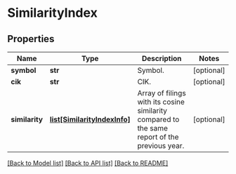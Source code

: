 # SimilarityIndex

## Properties
Name | Type | Description | Notes
------------ | ------------- | ------------- | -------------
**symbol** | **str** | Symbol. | [optional] 
**cik** | **str** | CIK. | [optional] 
**similarity** | [**list[SimilarityIndexInfo]**](SimilarityIndexInfo.md) | Array of filings with its cosine similarity compared to the same report of the previous year. | [optional] 

[[Back to Model list]](../README.md#documentation-for-models) [[Back to API list]](../README.md#documentation-for-api-endpoints) [[Back to README]](../README.md)


